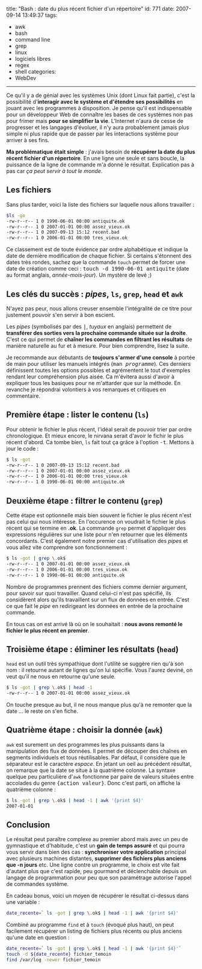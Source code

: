 title: "Bash : date du plus récent fichier d'un répertoire"
id: 771
date: 2007-09-14 13:49:37
tags:
- awk
- bash
- command line
- grep
- linux
- logiciels libres
- regex
- shell
categories:
- WebDev
---

Ce qu'il y a de génial avec les systèmes Unix (dont Linux fait partie), c'est la possibilité d'**interagir avec le système et d'étendre ses possibilités** en jouant avec les programmes à disposition. Je pense qu'il est indispensable pour un développeur Web de connaître les bases de ces systèmes non pas pour frimer mais **pour se simplifier la vie**.
L'Internet n'aura de cesse de progresser et les langages d'évoluer, il n'y aura probablement jamais plus simple ni plus rapide que de passer par les interactions système pour arriver à ses fins.

**Ma problématique était simple** : j'avais besoin de **récupérer la date du plus récent fichier d'un répertoire**. En une ligne une seule et sans boucle, la puissance de la ligne de commande m'a donné le résultat. Explication pas à pas car _ça peut servir à tout le monde_.
<!--more-->

## Les fichiers

Sans plus tarder, voici la liste des fichiers sur laquelle nous allons travailler :

```bash
$ls -go
-rw-r--r-- 1 0 1990-06-01 00:00 antiquite.ok
-rw-r--r-- 1 0 2007-01-01 00:00 assez_vieux.ok
-rw-r--r-- 1 0 2007-09-13 15:12 recent.bad
-rw-r--r-- 1 0 2006-01-01 00:00 tres_vieux.ok
```

Ce classement est de toute évidence par ordre alphabétique et indique la date de dernière modification de chaque fichier. Si certains s'étonnent des dates très rondes, sachez que la commande `touch` permet de forcer une date de création comme ceci : <kbd>touch -d 1990-06-01 antiquite</kbd> (date au format anglais, _année-mois-jour_). Un mystère de levé ;)

## Les clés du succès : _pipes_, `ls`, `grep`, `head` et `awk`

N'ayez pas peur, nous allons creuser ensemble l'intégralité de ce titre pour justement pouvoir s'en servir à bon escient.

Les _pipes_ (symbolisés par des <kbd>|</kbd>, _tuyaux_ en anglais) permettent de **transférer des sorties vers la prochaine commande située sur la droite**. C'est ce qui permet de **chaîner les commandes en filtrant les résultats** de manière naturelle au fur et à mesure. Pour bien comprendre, lisez la suite.

Je recommande aux débutants de **toujours s'armer d'une console** à portée de main pour utiliser les manuels intégrés (<kbd>man _programme_</kbd>). Ces derniers définissent toutes les options possibles et agrémentent le tout d'exemples rendant leur compréhension plus aisée.
Ca m'évitera aussi d'avoir à expliquer tous les basiques pour ne m'attarder que sur la méthode. En revanche je répondrai volontiers à vos remarques et critiques en commentaire.

## Première étape : lister le contenu (`ls`)

Pour obtenir le fichier le plus récent, l'idéal serait de pouvoir trier par ordre chronologique. Et mieux encore, le nirvana serait d'avoir le fichir le plus récent d'abord. Ca tombe bien, `ls` fait tout ça grâce à l'option <kbd>-t</kbd>. Mettons à jour le code :


```bash
$ ls -got
-rw-r--r-- 1 0 2007-09-13 15:12 recent.bad
-rw-r--r-- 1 0 2007-01-01 00:00 assez_vieux.ok
-rw-r--r-- 1 0 2006-01-01 00:00 tres_vieux.ok
-rw-r--r-- 1 0 1990-06-01 00:00 antiquite.ok
```

## Deuxième étape : filtrer le contenu (`grep`)

Cette étape est optionnelle mais bien souvent le fichier le plus récent n'est pas celui qui nous intéresse. En l'occurence on voudrait le fichier le plus récent qui se termine en **.ok**. La commande `grep` permet d'appliquer des expressions régulières sur une liste pour n'en retourner que les éléments concordants.
C'est également notre premier cas d'utilisation des _pipes_ et vous allez vite comprendre son fonctionnement :

```bash
$ ls -got | grep \.ok$
-rw-r--r-- 1 0 2007-01-01 00:00 assez_vieux.ok
-rw-r--r-- 1 0 2006-01-01 00:00 tres_vieux.ok
-rw-r--r-- 1 0 1990-06-01 00:00 antiquite.ok
```

Nombre de programmes prennent des fichiers comme dernier argument, pour savoir sur quoi travailler. Quand celui-ci n'est pas spécifié, ils considèrent alors qu'ils travaillent sur un flux de données en entrée. C'est ce que fait le _pipe_ en redirigeant les données en entrée de la prochaine commande.

En tous cas on est arrivé là où on le souhaitait : **nous avons remonté le fichier le plus récent en premier**.

## Troisième étape : éliminer les résultats (`head`)

`head` est un outil très sympathique dont l'utilité se suggère rien qu'à son nom : il retourne autant de lignes qu'on lui spécifie. Vous l'aurez deviné, on veut qu'il ne nous en retourne qu'une seule.

```bash
$ ls -got | grep \.ok$ | head -1
-rw-r--r-- 1 0 2007-01-01 00:00 assez_vieux.ok
```

On touche presque au but, il ne nous manque plus qu'à ne remonter que la date ... le reste on s'en fiche.

## Quatrième étape : choisir la donnée (`awk`)

`awk` est surement un des programmes les plus puissants dans la manipulation des flux de données. Il permet de découper des chaînes en segments individuels et tous réutilisables. Par défaut, il considère que le séparateur est le caractère _espace_. En jetant un oeil au précédent résultat, on remarque que la date se situe à la quatrième colonne.
La syntaxe quelque peu particulière d'`awk` fonctionne par paire de valeurs situées entre accolades du genre <kbd>{action valeur}</kbd>. Donc c'est parti, on affiche la quatrième colonne :

```bash
$ ls -got | grep \.ok$ | head -1 | awk '{print $4}'
2007-01-01
```

## Conclusion

Le résultat peut paraître complexe au premier abord mais avec un peu de gymnastique et d'habitude, c'est un **gain de temps assuré** et qui pourra vous servir dans bien des cas : **synchroniser votre application** principal avec plusieurs machines distantes, **supprimer des fichiers plus anciens que -n jours** etc.
Une ligne contre un programme, le choix est vite fait d'autant plus que c'est rapide, peu gourmand et déclenchable depuis un langage de programmation pour peu que son paramétrage autorise l'appel de commandes système.

En cadeau bonus, voici un moyen de récupérer le résultat ci-dessus dans une variable :

```bash
date_recente=` ls -got | grep \.ok$ | head -1 | awk '{print $4}'
```

Combiné au programme `find` et à `touch` (évoqué plus haut), on peut facilement récupérer un listing de fichiers plus récents ou plus anciens qu'une date en question :

```bash
date_recente=` ls -got | grep \.ok$ | head -1 | awk '{print $4}'`
touch -d ${date_recente} fichier_temoin
find /var/log -newer fichier_temoin
```